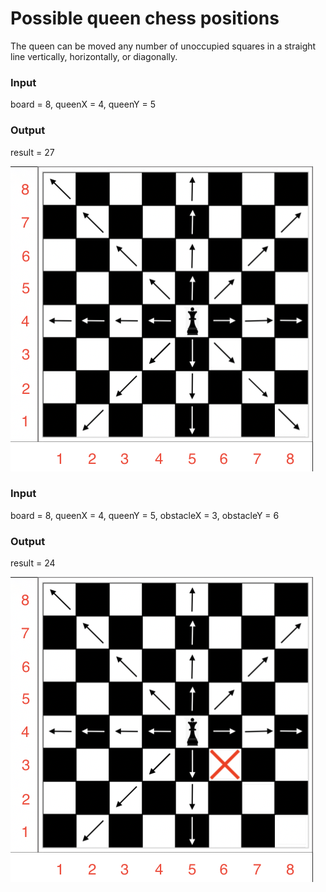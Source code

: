 # Possible queen chess positions

The queen can be moved any number of unoccupied squares in a straight line vertically, horizontally, or diagonally.




### Input

board = 8, queenX = 4, queenY = 5


### Output

result = 27

![ ](/1.png)


### Input

board = 8, queenX = 4, queenY = 5, obstacleX = 3, obstacleY = 6


### Output

result = 24

![ ](/2.png)
